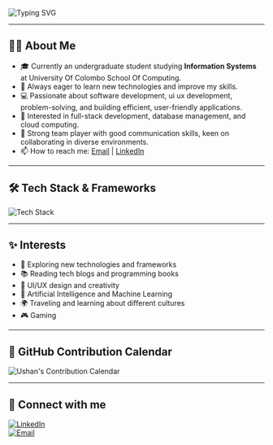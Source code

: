 <div style="padding: 0;">
  <img
    src="https://readme-typing-svg.demolab.com?font=Roboto+Mono&size=56&pause=1000&color=007396&background=00000000&width=600&lines=%20;%20Hi,+I'm+Ushan"
    alt="Typing SVG"
  />
</div>

---

## 👨‍💻 About Me
- 🎓 Currently an undergraduate student studying **Information Systems** at University Of Colombo School Of Computing.
- 🌱 Always eager to learn new technologies and improve my skills.
- 💻 Passionate about software development, ui ux development, problem-solving, and building efficient, user-friendly applications.
- 🎯 Interested in full-stack development, database management, and cloud computing.
- 🤝 Strong team player with good communication skills, keen on collaborating in diverse environments.
- 📫 How to reach me: [Email](mailto:ushansavindu666@gmail.com) | [LinkedIn](https://www.linkedin.com/in/savindu-ushan-516851259)

---

## 🛠 Tech Stack & Frameworks

<p>
  <img src="https://skillicons.dev/icons?i=java,c,javascript,html,css,react,postgres,mysql,mongodb,express,nodejs,python" alt="Tech Stack" />
</p>

---

## ✨ Interests

- 🚀 Exploring new technologies and frameworks  
- 📚 Reading tech blogs and programming books  
- 🎨 UI/UX design and creativity  
- 🤖 Artificial Intelligence and Machine Learning  
- 🌍 Traveling and learning about different cultures
- 🎮 Gaming 

---

## 📅 GitHub Contribution Calendar

![Ushan's Contribution Calendar](https://github-readme-calendar.vercel.app/api?username=UshanSavindu55&theme=github)

---

## 🔗 Connect with me

[![LinkedIn](https://img.shields.io/badge/-LinkedIn-blue?logo=linkedin&logoColor=white&style=for-the-badge)](https://www.linkedin.com/in/savindu-ushan-516851259)  
[![Email](https://img.shields.io/badge/-Email-D14836?logo=gmail&logoColor=white&style=for-the-badge)](mailto:ushansavindu666@gmail.com)
